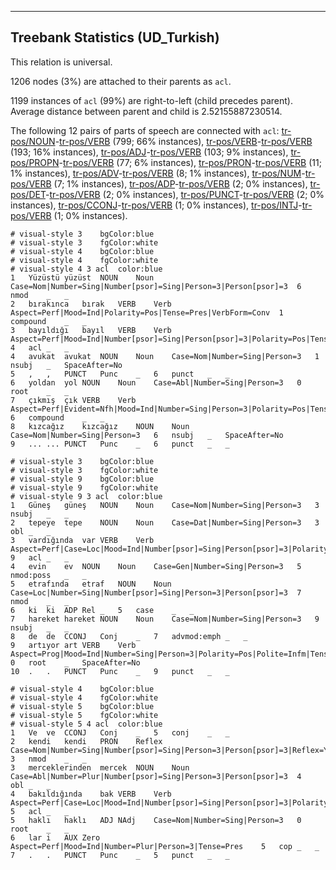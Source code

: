 

--------------------------------------------------------------------------------

## Treebank Statistics (UD_Turkish)

This relation is universal.

1206 nodes (3%) are attached to their parents as `acl`.

1199 instances of `acl` (99%) are right-to-left (child precedes parent).
Average distance between parent and child is 2.52155887230514.

The following 12 pairs of parts of speech are connected with `acl`: [tr-pos/NOUN]()-[tr-pos/VERB]() (799; 66% instances), [tr-pos/VERB]()-[tr-pos/VERB]() (193; 16% instances), [tr-pos/ADJ]()-[tr-pos/VERB]() (103; 9% instances), [tr-pos/PROPN]()-[tr-pos/VERB]() (77; 6% instances), [tr-pos/PRON]()-[tr-pos/VERB]() (11; 1% instances), [tr-pos/ADV]()-[tr-pos/VERB]() (8; 1% instances), [tr-pos/NUM]()-[tr-pos/VERB]() (7; 1% instances), [tr-pos/ADP]()-[tr-pos/VERB]() (2; 0% instances), [tr-pos/DET]()-[tr-pos/VERB]() (2; 0% instances), [tr-pos/PUNCT]()-[tr-pos/VERB]() (2; 0% instances), [tr-pos/CCONJ]()-[tr-pos/VERB]() (1; 0% instances), [tr-pos/INTJ]()-[tr-pos/VERB]() (1; 0% instances).


~~~ conllu
# visual-style 3	bgColor:blue
# visual-style 3	fgColor:white
# visual-style 4	bgColor:blue
# visual-style 4	fgColor:white
# visual-style 4 3 acl	color:blue
1	Yüzüstü	yüzüst	NOUN	Noun	Case=Nom|Number=Sing|Number[psor]=Sing|Person=3|Person[psor]=3	6	nmod	_	_
2	bırakınca	bırak	VERB	Verb	Aspect=Perf|Mood=Ind|Polarity=Pos|Tense=Pres|VerbForm=Conv	1	compound	_	_
3	bayıldığı	bayıl	VERB	Verb	Aspect=Perf|Mood=Ind|Number[psor]=Sing|Person[psor]=3|Polarity=Pos|Tense=Past|VerbForm=Part	4	acl	_	_
4	avukat	avukat	NOUN	Noun	Case=Nom|Number=Sing|Person=3	1	nsubj	_	SpaceAfter=No
5	,	,	PUNCT	Punc	_	6	punct	_	_
6	yoldan	yol	NOUN	Noun	Case=Abl|Number=Sing|Person=3	0	root	_	_
7	çıkmış	çık	VERB	Verb	Aspect=Perf|Evident=Nfh|Mood=Ind|Number=Sing|Person=3|Polarity=Pos|Tense=Past	6	compound	_	_
8	kızcağız	kızcağız	NOUN	Noun	Case=Nom|Number=Sing|Person=3	6	nsubj	_	SpaceAfter=No
9	...	...	PUNCT	Punc	_	6	punct	_	_

~~~


~~~ conllu
# visual-style 3	bgColor:blue
# visual-style 3	fgColor:white
# visual-style 9	bgColor:blue
# visual-style 9	fgColor:white
# visual-style 9 3 acl	color:blue
1	Güneş	güneş	NOUN	Noun	Case=Nom|Number=Sing|Person=3	3	nsubj	_	_
2	tepeye	tepe	NOUN	Noun	Case=Dat|Number=Sing|Person=3	3	obl	_	_
3	vardığında	var	VERB	Verb	Aspect=Perf|Case=Loc|Mood=Ind|Number[psor]=Sing|Person[psor]=3|Polarity=Pos|Tense=Past|VerbForm=Part	9	acl	_	_
4	evin	ev	NOUN	Noun	Case=Gen|Number=Sing|Person=3	5	nmod:poss	_	_
5	etrafında	etraf	NOUN	Noun	Case=Loc|Number=Sing|Number[psor]=Sing|Person=3|Person[psor]=3	7	nmod	_	_
6	ki	ki	ADP	Rel	_	5	case	_	_
7	hareket	hareket	NOUN	Noun	Case=Nom|Number=Sing|Person=3	9	nsubj	_	_
8	de	de	CCONJ	Conj	_	7	advmod:emph	_	_
9	artıyor	art	VERB	Verb	Aspect=Prog|Mood=Ind|Number=Sing|Person=3|Polarity=Pos|Polite=Infm|Tense=Pres	0	root	_	SpaceAfter=No
10	.	.	PUNCT	Punc	_	9	punct	_	_

~~~


~~~ conllu
# visual-style 4	bgColor:blue
# visual-style 4	fgColor:white
# visual-style 5	bgColor:blue
# visual-style 5	fgColor:white
# visual-style 5 4 acl	color:blue
1	Ve	ve	CCONJ	Conj	_	5	conj	_	_
2	kendi	kendi	PRON	Reflex	Case=Nom|Number=Sing|Number[psor]=Sing|Person=3|Person[psor]=3|Reflex=Yes	3	nmod	_	_
3	merceklerinden	mercek	NOUN	Noun	Case=Abl|Number=Plur|Number[psor]=Sing|Person=3|Person[psor]=3	4	obl	_	_
4	bakıldığında	bak	VERB	Verb	Aspect=Perf|Case=Loc|Mood=Ind|Number[psor]=Sing|Person[psor]=3|Polarity=Pos|Tense=Past|VerbForm=Part|Voice=Pass	5	acl	_	_
5	haklı	haklı	ADJ	NAdj	Case=Nom|Number=Sing|Person=3	0	root	_	_
6	lar	i	AUX	Zero	Aspect=Perf|Mood=Ind|Number=Plur|Person=3|Tense=Pres	5	cop	_	_
7	.	.	PUNCT	Punc	_	5	punct	_	_

~~~


